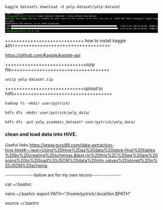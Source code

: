 `kaggle datasets download -d yelp-dataset/yelp-dataset`

![2023-04-17_21-45-55.png](images%2F2023-04-17_21-45-55.png)

++++++++++++++++++++++++++++ how to install kaggle API+++++++++++++++++++++++++++++++++++

https://github.com/Kaggle/kaggle-api

++++++++++++++++++++++++++++unzip file+++++++++++++++++++++++++++++++++++

`unzip yelp-dataset.zip `



++++++++++++++++++++++++++++upload to hdfs+++++++++++++++++++++++++++++++++++

`hadoop fs -mkdir user/pytrick/`

`hdfs dfs -mkdir user/pytrick/yelp_data/`

`hdfs dfs -put yelp_academic_dataset* user/pytrick/yelp_data/`






### clean and load data into HIVE. 
Useful links https://www.guru99.com/data-extraction-hive.html#:~:text=Using%20Hive%20as%20data%20store,Hive%20tables%20by%20creating%20schemas.&text=In%20this%2C%20we%20are%20going%20to%20load%20JSON%20data%20into,values%20stored%20in%20JSON%20schema.


---------------below are for my own recors---------------

cat  ~/.bashrc

nano ~/.bashrc
export PATH="/home/pytrick/.local/bin:$PATH"

source ~/.bashrc
